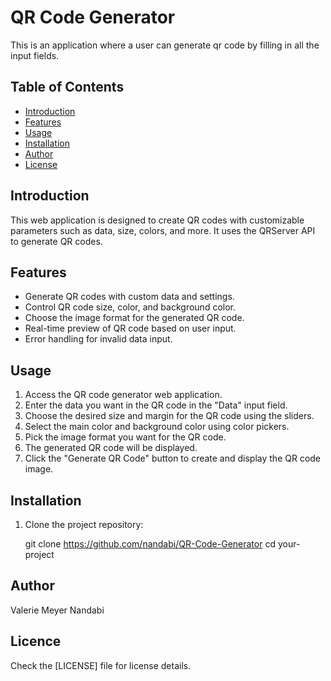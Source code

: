 # QR Code Generator

This is an application where a user can generate qr code by filling in all the input fields.

## Table of Contents

- [Introduction](#introduction)
- [Features](#features)
- [Usage](#usage)
- [Installation](#installation)
- [Author](#author)
- [License](#license)

## Introduction

This web application is designed to create QR codes with customizable parameters such as data, size, colors, and more. It uses the QRServer API to generate QR codes.

## Features

- Generate QR codes with custom data and settings.
- Control QR code size, color, and background color.
- Choose the image format for the generated QR code.
- Real-time preview of QR code based on user input.
- Error handling for invalid data input.

## Usage

1. Access the QR code generator web application.
2. Enter the data you want in the QR code in the "Data" input field.
3. Choose the desired size and margin for the QR code using the sliders.
4. Select the main color and background color using color pickers.
5. Pick the image format you want for the QR code.
6. The generated QR code will be displayed.
7. Click the "Generate QR Code" button to create and display the QR code image.

## Installation

1. Clone the project repository:

   git clone https://github.com/nandabi/QR-Code-Generator
   cd your-project

## Author

   Valerie Meyer Nandabi 

## Licence

Check the [LICENSE] file for license details.